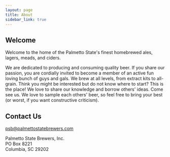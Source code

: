 ```yaml
---
layout: page
title: About
sidebar_link: true
---
```

## Welcome

Welcome to the home of the Palmetto State's finest homebrewed ales, lagers,
meads, and ciders.

We are dedicated to producing and consuming quality beer. If you
share our passion, you are cordially invited to become a member of an active
fun loving bunch of guys and gals. We brew at all levels, from extract kits to
all-grain. Think you might be interested but do not know where to start? This
is the place! We love to share our knowledge and borrow others' ideas. Come see
us. We love to sample each others' beer, so feel free to bring your best (or
worst, if you want constructive criticism).

## Contact Us

<psb@palmettostatebrewers.com>

Palmetto State Brewers, Inc. <br>
PO Box 8221                  <br>
Columbia, SC 29202           <br>
